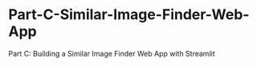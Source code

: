 # Part-C-Similar-Image-Finder-Web-App
Part C: Building a Similar Image Finder Web App with Streamlit
